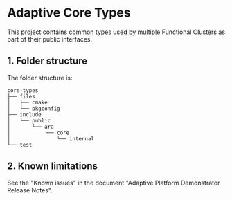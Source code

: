 # Adaptive Core Types

This project contains common types used by multiple Functional Clusters as part of their public interfaces.

## 1. Folder structure

The folder structure is:
```
core-types
├── files
│   ├── cmake
│   └── pkgconfig
├── include
│   └── public
│       └── ara
│           └── core
│               └── internal
└── test
```

## 2. Known limitations

See the "Known issues" in the document "Adaptive Platform Demonstrator Release Notes".
